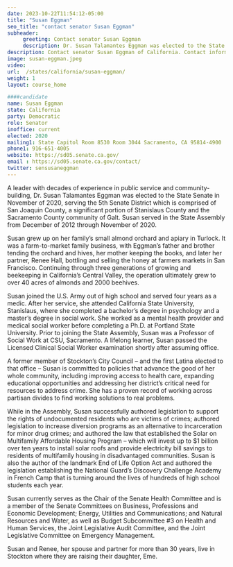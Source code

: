 ```yaml
---
date: 2023-10-22T11:54:12-05:00
title: "Susan Eggman"
seo_title: "contact senator Susan Eggman"
subheader:
     greeting: Contact senator Susan Eggman
     description: Dr. Susan Talamantes Eggman was elected to the State Senate in November of 2020, serving the 5th Senate District which is comprised of San Joaquin County, a significant portion of Stanislaus County and the Sacramento County community of Galt.
description: Contact senator Susan Eggman of California. Contact information for Susan Eggman includes email address, phone number, and mailing address.
image: susan-eggman.jpeg
video:
url:  /states/california/susan-eggman/
weight: 1
layout: course_home

####candidate
name: Susan Eggman
state: California
party: Democratic
role: Senator
inoffice: current
elected: 2020
mailing1: State Capitol Room 8530 Room 3044 Sacramento, CA 95814-4900
phone1: 916-651-4005
website: https://sd05.senate.ca.gov/
email : https://sd05.senate.ca.gov/contact/
twitter: sensusaneggman
---
```


A leader with decades of experience in public service and community-building, Dr. Susan Talamantes Eggman was elected to the State Senate in November of 2020, serving the 5th Senate District which is comprised of San Joaquin County, a significant portion of Stanislaus County and the Sacramento County community of Galt.  Susan served in the State Assembly from December of 2012 through November of 2020.

Susan grew up on her family’s small almond orchard and apiary in Turlock. It was a farm-to-market family business, with Eggman’s father and brother tending the orchard and hives, her mother keeping the books, and later her partner, Renee Hall, bottling and selling the honey at farmers markets in San Francisco.  Continuing through three generations of growing and beekeeping in California’s Central Valley, the operation ultimately grew to over 40 acres of almonds and 2000 beehives.

Susan joined the U.S. Army out of high school and served four years as a medic. After her service, she attended California State University, Stanislaus, where she completed a bachelor’s degree in psychology and a master’s degree in social work. She worked as a mental health provider and medical social worker before completing a Ph.D. at Portland State University. Prior to joining the State Assembly, Susan was a Professor of Social Work at CSU, Sacramento. A lifelong learner, Susan passed the Licensed Clinical Social Worker examination shortly after assuming office.

A former member of Stockton’s City Council – and the first Latina elected to that office – Susan is committed to policies that advance the good of her whole community, including improving access to health care, expanding educational opportunities and addressing her district’s critical need for resources to address crime. She has a proven record of working across partisan divides to find working solutions to real problems.

While in the Assembly, Susan successfully authored legislation to support the rights of undocumented residents who are victims of crimes; authored legislation to increase diversion programs as an alternative to incarceration for minor drug crimes; and authored the law that established the Solar on Multifamily Affordable Housing Program – which will invest up to $1 billion over ten years to install solar roofs and provide electricity bill savings to residents of multifamily housing in disadvantaged communities.  Susan is also the author of the landmark End of Life Option Act and authored the legislation establishing the National Guard’s Discovery Challenge Academy in French Camp that is turning around the lives of hundreds of high school students each year.

Susan currently serves as the Chair of the Senate Health Committee and is a member of the Senate Committees on Business, Professions and Economic Development; Energy, Utilities and Communications; and Natural Resources and Water, as well as Budget Subcommittee #3 on Health and Human Services, the Joint Legislative Audit Committee, and the Joint Legislative Committee on Emergency Management.

Susan and Renee, her spouse and partner for more than 30 years, live in Stockton where they are raising their daughter, Eme.

